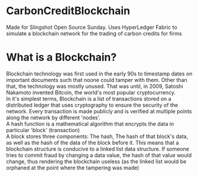 # CarbonCreditBlockchain
Made for Slingshot Open Source Sunday. Uses HyperLedger Fabric to simulate a blockchain network for the trading of carbon credits for firms
# What is a Blockchain?
Blockchain technology was first used in the early 90s to timestamp dates on important documents such that noone could tamper with them. Other than that, the technology was mostly unused. That was until, in 2009, Satoshi Nakamoto invented Bitcoin, the world's most popular cryptocurrency.</br>
In it's simplest terms, Blockchain is a list of transactions stored on a distributed ledger that uses cryptography to ensure the security of the network. Every transaction is made publicly and is verified at multiple points along the network by different 'nodes'.<br/>
A hash function is a mathematical algorithm that encrypts the data in particular 'block' (transaction)</br>
A block stores three components: The hash, The hash of that block's data, as well as the hash of the data of the block before it. This means that a blockchain structure is conducive to a linked list data structure. If someone tries to commit fraud by changing a data value, the hash of that value would change, thus rendering the blockchain useless (as the linked list would be orphaned at the point where the tampering was made)</br>
